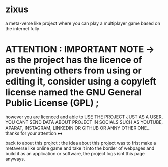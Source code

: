 # zixus
a meta-verse like project where you can play a multiplayer game based on the internet fully

# ATTENTION : IMPORTANT NOTE → as the project has the licence of preventing others from using or editing it, consider using a copyleft license named the GNU General Public License (GPL) ;
however you are licenced and able to USE THE PROJECT JUST AS A USER, YOU CANT SEND DATA ABOUT PROJECT IN SOCIALS SUCH AS YOUTUBE, APARAT, INSTAGRAM, LINKEDIN OR GITHUB OR ANNY OTHER ONE... thanks for your attention ♦♦

back to about this projrct :
the idea about this project was to frist make a metaverse like online game and take it into the border of webpages and build it as an application or software, the project logs isnt this page anyways.
